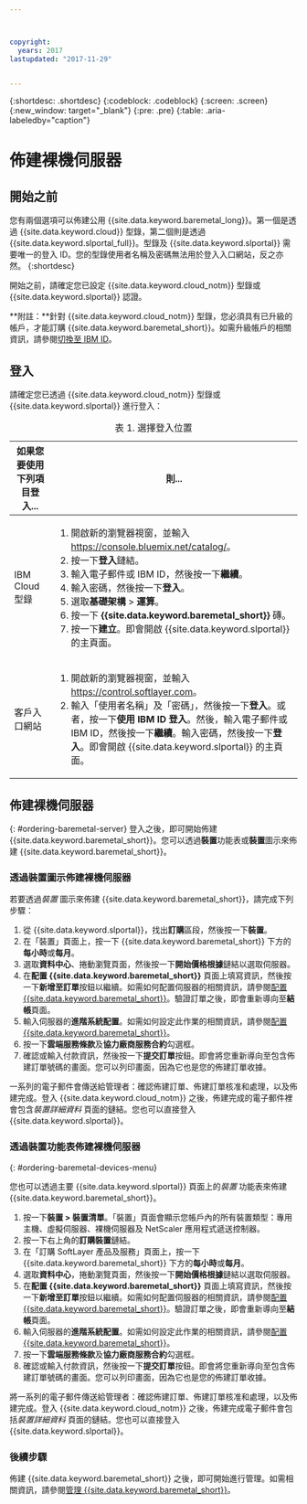 ```yaml
---



copyright:
  years: 2017
lastupdated: "2017-11-29"


---
```


{:shortdesc: .shortdesc}
{:codeblock: .codeblock}
{:screen: .screen}
{:new_window: target="_blank"}
{:pre: .pre}
{:table: .aria-labeledby="caption"}

# 佈建裸機伺服器

## 開始之前
您有兩個選項可以佈建公用 {{site.data.keyword.baremetal_long}}。第一個是透過 {{site.data.keyword.cloud}} 型錄，第二個則是透過 {{site.data.keyword.slportal_full}}。型錄及 {{site.data.keyword.slportal}} 需要唯一的登入 ID。您的型錄使用者名稱及密碼無法用於登入入口網站，反之亦然。
{:shortdesc}

開始之前，請確定您已設定 {{site.data.keyword.cloud_notm}} 型錄或 {{site.data.keyword.slportal}} 認證。

**附註：**針對 {{site.data.keyword.cloud_notm}} 型錄，您必須具有已升級的帳戶，才能訂購 {{site.data.keyword.baremetal_short}}。如需升級帳戶的相關資訊，請參閱[切換至 IBM ID](https://console.ng.bluemix.net/docs/admin/softlayerlink.html)。

## 登入
請確定您已透過 {{site.data.keyword.cloud_notm}} 型錄或 {{site.data.keyword.slportal}} 進行登入：

  <table>
   <CAPTION>表 1. 選擇登入位置</CAPTION>
   <THEAD>
   <TR>
   <th>如果您要使用下列項目登入...</th>
   <th>則...</th>
   </TR>
   </THEAD>
   <TBODY>
   <tr>
   <td>IBM Cloud 型錄</td>
   <td>
   <ol>
   <li>開啟新的瀏覽器視窗，並輸入 <a href="https://console.bluemix.net/catalog/">https://console.bluemix.net/catalog/</a>。</li>
   <li>按一下<b>登入</b>鏈結。</li>
   <li>輸入電子郵件或 IBM ID，然後按一下<b>繼續</b>。</li>
   <li>輸入密碼，然後按一下<b>登入</b>。</li>
   <li>選取<b>基礎架構</b> > <b>運算</b>。</li>
   <li>按一下 <b>{{site.data.keyword.baremetal_short}}</b> 磚。</li>
   <li>按一下<b>建立</b>。即會開啟 {{site.data.keyword.slportal}} 的主頁面。</li>
   </ol>
   </td>
   </tr>
   <tr>
   <td>客戶入口網站</td>
   <td>
   <ol>
   <li>開啟新的瀏覽器視窗，並輸入 <a href="https://control.softlayer.com">https://control.softlayer.com</a>。</li>
   <li>輸入「使用者名稱」及「密碼」，然後按一下<b>登入</b>。或者，按一下<b>使用 IBM ID 登入</b>。然後，輸入電子郵件或 IBM ID，然後按一下<b>繼續</b>。輸入密碼，然後按一下<b>登入</b>。即會開啟 {{site.data.keyword.slportal}} 的主頁面。</li>
   </ol>
   </td>
   </tr>
   </TBODY>
   </table>

## 佈建裸機伺服器
{: #ordering-baremetal-server}
登入之後，即可開始佈建 {{site.data.keyword.baremetal_short}}。您可以透過**裝置**功能表或**裝置**圖示來佈建 {{site.data.keyword.baremetal_short}}。

### 透過裝置圖示佈建裸機伺服器
若要透過*裝置* 圖示來佈建 {{site.data.keyword.baremetal_short}}，請完成下列步驟：

1.  從 {{site.data.keyword.slportal}}，找出**訂購**區段，然後按一下**裝置**。
2.  在「裝置」頁面上，按一下 {{site.data.keyword.baremetal_short}} 下方的**每小時**或**每月**。
3.  選取**資料中心**、捲動瀏覽頁面，然後按一下**開始價格根據**鏈結以選取伺服器。
4.  在**配置 {{site.data.keyword.baremetal_short}}** 頁面上填寫資訊，然後按一下**新增至訂單**按鈕以繼續。如需如何配置伺服器的相關資訊，請參閱[配置 {{site.data.keyword.baremetal_short}}](../bare-metal/configuring.html)。驗證訂單之後，即會重新導向至**結帳**頁面。
5.  輸入伺服器的**進階系統配置**。如需如何設定此作業的相關資訊，請參閱[配置 {{site.data.keyword.baremetal_short}}](../bare-metal/configuring.html)。
6.  按一下**雲端服務條款**及**協力廠商服務合約**勾選框。
7.  確認或輸入付款資訊，然後按一下**提交訂單**按鈕。即會將您重新導向至包含佈建訂單號碼的畫面。您可以列印畫面，因為它也是您的佈建訂單收據。

 一系列的電子郵件會傳送給管理者：確認佈建訂單、佈建訂單核准和處理，以及佈建完成。登入 {{site.data.keyword.cloud_notm}} 之後，佈建完成的電子郵件裡會包含*裝置詳細資料* 頁面的鏈結。您也可以直接登入 {{site.data.keyword.slportal}}。

### 透過裝置功能表佈建裸機伺服器
{: #ordering-baremetal-devices-menu}

您也可以透過主要 {{site.data.keyword.slportal}} 頁面上的*裝置* 功能表來佈建 {{site.data.keyword.baremetal_short}}。

1. 按一下**裝置 > 裝置清單**。「裝置」頁面會顯示您帳戶內的所有裝置類型：專用主機、虛擬伺服器、裸機伺服器及 NetScaler 應用程式遞送控制器。
2. 按一下右上角的**訂購裝置**鏈結。
3. 在「訂購 SoftLayer 產品及服務」頁面上，按一下 {{site.data.keyword.baremetal_short}} 下方的**每小時**或**每月**。
4. 選取**資料中心**，捲動瀏覽頁面，然後按一下**開始價格根據**鏈結以選取伺服器。
5.  在**配置 {{site.data.keyword.baremetal_short}}** 頁面上填寫資訊，然後按一下**新增至訂單**按鈕以繼續。如需如何配置伺服器的相關資訊，請參閱[配置 {{site.data.keyword.baremetal_short}}](../bare-metal/configuring.html)。驗證訂單之後，即會重新導向至**結帳**頁面。
6.  輸入伺服器的**進階系統配置**。如需如何設定此作業的相關資訊，請參閱[配置 {{site.data.keyword.baremetal_short}}](../bare-metal/configuring.html)。
7. 按一下**雲端服務條款**及**協力廠商服務合約**勾選框。
8. 確認或輸入付款資訊，然後按一下**提交訂單**按鈕。即會將您重新導向至包含佈建訂單號碼的畫面。您可以列印畫面，因為它也是您的佈建訂單收據。

將一系列的電子郵件傳送給管理者：確認佈建訂單、佈建訂單核准和處理，以及佈建完成。登入 {{site.data.keyword.cloud_notm}} 之後，佈建完成電子郵件會包括*裝置詳細資料* 頁面的鏈結。您也可以直接登入 {{site.data.keyword.slportal}}。

### 後續步驟
佈建 {{site.data.keyword.baremetal_short}} 之後，即可開始進行管理。如需相關資訊，請參閱[管理 {{site.data.keyword.baremetal_short}}](../bare-metal/managing.html)。

